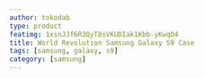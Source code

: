 ```yaml
---
author: tokodab
type: product
featimg: 1xsnJJf6R3QyT8sVKUDIak1Kbb-yKwqO4
title: World Revolution Samsung Galaxy S9 Case
tags: [samsung, galaxy, s9]
category: [samsung]
---
```

